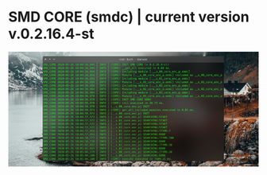 # SMD CORE (smdc) | current version v.0.2.16.4-st
<img align="center" src="https://github.com/artyshko/smdc/blob/master/prev.png?raw=true">
